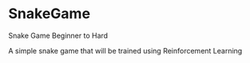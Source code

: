 # SnakeGame
Snake Game Beginner to Hard

A simple snake game that will be trained using Reinforcement Learning
